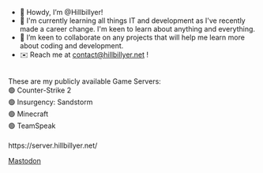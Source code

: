 - 🤠 Howdy, I’m @Hillbillyer! <br>
- 🧠 I'm currently learning all things IT and development as I've recently made a career change. I'm keen to learn about anything and everything. <br>
- 🤝 I’m keen to collaborate on any projects that will help me learn more about coding and development. <br>
- ✉️ Reach me at contact@hillbillyer.net ! <br>

<br>
These are my publicly available Game Servers:<br>
🟢 Counter-Strike 2 <br>
🟢 Insurgency: Sandstorm <br>
🟢 Minecraft <br>
🟢 TeamSpeak <br>

<br>
https://server.hillbillyer.net/ <br>

<a rel="me" href="https://mastodon.hillbillyer.dev/@andrew">Mastodon</a>
